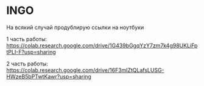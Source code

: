 # INGO

На всякий случай продублирую ссылки на ноутбуки

1 часть работы: https://colab.research.google.com/drive/1G439bGgqYzY7zm7k4g98UKLiFptPLI-F?usp=sharing

2 часть работы: https://colab.research.google.com/drive/16F3mlZtQLafsLUSG-HWzeB5bPTwtKawr?usp=sharing
